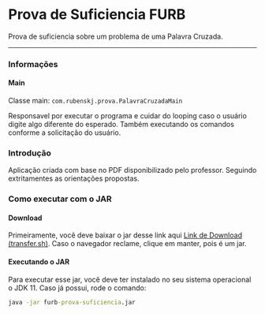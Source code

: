 # Prova de Suficiencia FURB

<p>Prova de suficiencia sobre um problema de uma Palavra Cruzada.</p>

---

### Informações

#### Main

Classe main:
`com.rubenskj.prova.PalavraCruzadaMain`

Responsavel por executar o programa e cuidar do looping caso o usuário digite algo diferente do esperado. Também executando os comandos conforme a solicitação do usuário.

### Introdução

<p>Aplicação criada com base no PDF disponibilizado pelo professor. Seguindo extritamentes as orientações propostas.</p>

### Como executar com o JAR

#### Download

Primeiramente, você deve baixar o jar desse link aqui [Link de Download (transfer.sh)](http://transfer.sh/AKAa9/furb-prova-suficiencia.jar). Caso o navegador reclame, clique em manter, pois é um jar.

#### Executando o JAR

Para executar esse jar, você deve ter instalado no seu sistema operacional o JDK 11. Caso já possui, rode o comando:

```cmd
java -jar furb-prova-suficiencia.jar
```
